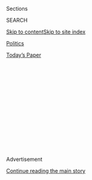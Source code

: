 <div id="app">

<div>

<div>

<div>

<div class="NYTAppHideMasthead css-1q2w90k e1suatyy0">

<div class="section css-ui9rw0 e1suatyy2">

<div class="css-eph4ug er09x8g0">

<div class="css-6n7j50">

</div>

<span class="css-1dv1kvn">Sections</span>

<div class="css-10488qs">

<span class="css-1dv1kvn">SEARCH</span>

</div>

[Skip to content](#site-content)[Skip to site
index](#site-index)

</div>

<div id="masthead-section-label" class="css-1wr3we4 eaxe0e00">

[Politics](https://www.nytimes.com/section/politics)

</div>

<div class="css-10698na e1huz5gh0">

</div>

</div>

<div id="masthead-bar-one" class="section hasLinks css-15hmgas e1csuq9d3">

<div class="css-uqyvli e1csuq9d0">

</div>

<div class="css-1uqjmks e1csuq9d1">

</div>

<div class="css-9e9ivx">

[](https://myaccount.nytimes.com/auth/login?response_type=cookie&client_id=vi)

</div>

<div class="css-1bvtpon e1csuq9d2">

[Today’s
Paper](https://www.nytimes.com/section/todayspaper)

</div>

</div>

</div>

</div>

<div data-aria-hidden="false">

<div id="site-content" data-role="main">

<div>

<div class="css-1aor85t" style="opacity:0.000000001;z-index:-1;visibility:hidden">

<div class="css-1hqnpie">

<div class="css-epjblv">

<span class="css-17xtcya">[Politics](/section/politics)</span><span class="css-x15j1o">|</span><span class="css-fwqvlz">Alienated
by Trump, Suburban Voters Sour on G.O.P. in Battle for the
House</span>

</div>

<div class="css-k008qs">

<div class="css-1iwv8en">

<span class="css-18z7m18"></span>

<div>

</div>

</div>

<span class="css-1n6z4y">https://nyti.ms/2EFW2e2</span>

<div class="css-1705lsu">

<div class="css-4xjgmj">

<div class="css-4skfbu" data-role="toolbar" data-aria-label="Social Media Share buttons, Save button, and Comments Panel with current comment count" data-testid="share-tools">

  - 
  - 
  - 
  - 
    
    <div class="css-6n7j50">
    
    </div>

  - 

</div>

</div>

</div>

</div>

</div>

</div>

<div id="NYT_TOP_BANNER_REGION" class="css-13pd83m">

</div>

<div id="top-wrapper" class="css-1sy8kpn">

<div id="top-slug" class="css-l9onyx">

Advertisement

</div>

[Continue reading the main
story](#after-top)

<div class="ad top-wrapper" style="text-align:center;height:100%;display:block;min-height:250px">

<div id="top" class="place-ad" data-position="top" data-size-key="top">

</div>

</div>

<div id="after-top">

</div>

</div>

<div>

<div id="sponsor-wrapper" class="css-1hyfx7x">

<div id="sponsor-slug" class="css-19vbshk">

Supported by

</div>

[Continue reading the main
story](#after-sponsor)

<div id="sponsor" class="ad sponsor-wrapper" style="text-align:center;height:100%;display:block">

</div>

<div id="after-sponsor">

</div>

</div>

<div class="css-186x18t">

</div>

<div class="css-1vkm6nb ehdk2mb0">

# Alienated by Trump, Suburban Voters Sour on G.O.P. in Battle for the House

</div>

House Republicans are on the defensive in suburban strongholds as voters
reject President Trump’s handling of the
coronavirus.

<div class="css-79elbk" data-testid="photoviewer-wrapper">

<div class="css-z3e15g" data-testid="photoviewer-wrapper-hidden">

</div>

<div class="css-1a48zt4 ehw59r15" data-testid="photoviewer-children">

![<span class="css-16f3y1r e13ogyst0" data-aria-hidden="true">Representative
Don Bacon, Republican of Nebraska, and State Senator Lou Ann Linehan
canvassing in Omaha. Mr. Bacon is working to distance himself from
President
Trump.</span><span class="css-cnj6d5 e1z0qqy90" itemprop="copyrightHolder"><span class="css-1ly73wi e1tej78p0">Credit...</span><span><span>Terry
Ratzlaff for The New York
Times</span></span></span>](https://static01.nyt.com/images/2020/07/30/us/politics/01dc-repubs1/merlin_174667644_fff3f748-bcbc-42a8-a554-bbb8b804abef-articleLarge.jpg?quality=75&auto=webp&disable=upscale)

</div>

</div>

<div class="css-18e8msd">

<div class="css-pdw9fk epjyd6m0">

<div class="css-1txwxcy ey68jwv0" data-aria-hidden="true">

[![Emily
Cochrane](https://static01.nyt.com/images/2018/11/28/multimedia/author-emily-cochrane/author-emily-cochrane-thumbLarge-v3.png
"Emily Cochrane")](https://www.nytimes.com/by/emily-cochrane)[![Catie
Edmondson](https://static01.nyt.com/images/2019/11/20/us/politics/catie-edmonson-twitter-chatblog/catie-edmonson-twitter-chatblog-thumbLarge.png
"Catie Edmondson")](https://www.nytimes.com/by/catie-edmondson)

</div>

<div class="css-1baulvz">

By [<span class="css-1baulvz" itemprop="name">Emily
Cochrane</span>](https://www.nytimes.com/by/emily-cochrane) and
[<span class="css-1baulvz last-byline" itemprop="name">Catie
Edmondson</span>](https://www.nytimes.com/by/catie-edmondson)

</div>

</div>

  - 
    
    <div class="css-ld3wwf e16638kd2">
    
    Aug. 1,
    2020
    
    </div>

  - 
    
    <div class="css-4xjgmj">
    
    <div class="css-d8bdto" data-role="toolbar" data-aria-label="Social Media Share buttons, Save button, and Comments Panel with current comment count" data-testid="share-tools">
    
      - 
      - 
      - 
      - 
        
        <div class="css-6n7j50">
        
        </div>
    
      - 
    
    </div>
    
    </div>

</div>

</div>

<div class="section meteredContent css-1r7ky0e" name="articleBody" itemprop="articleBody">

<div class="css-1fanzo5 StoryBodyCompanionColumn">

<div class="css-53u6y8">

BALLWIN, Mo. — For Heather Vaughn, a substitute teacher and graduate
student, the decision last month to place the black sign with colorful
lettering in her front yard — the one that said, “Black Lives Matter”
and “Science is Real” — felt like an act of courage.

In previous years, such a placard might have drawn unwanted attention in
her suburban, tree-lined neighborhood, where expansive homes with
manicured gardens had been decked out with blue ribbons and signs of
support for the police. But now it is one of three on her block that
reflect support for nationwide protests against police brutality and a
growing sense of unease with President Trump’s handling of the
coronavirus.

A self-described independent, Ms. Vaughn, 41, had supported
Representative Ann Wagner, her Republican congresswoman, in past years,
but more recently soured on her. This year, given her frustration and
anger with Mr. Trump, Ms. Vaughn is confident she will not vote for Ms.
Wagner and is wrestling with whether she in good conscience can vote
again for any of the local Republicans down the ballot whom she would
normally back.

“That is an issue that we’ve had my entire life and we still haven’t
solved,” she said of the systemic racism that drove recent protests
around the country, much as it did [in 2014 in nearby Ferguson,
Mo](https://www.nytimes.com/interactive/2014/08/13/us/ferguson-missouri-town-under-siege-after-police-shooting.html).
“It’s just going to get swept under the rug again unless we do something
significant at the polls in November.”

</div>

</div>

<div class="css-1fanzo5 StoryBodyCompanionColumn">

<div class="css-53u6y8">

Suburban districts like these have long been critical bases of
Republican support, packed with affluent white voters who reliably chose
Republicans to represent them in Congress. Democrats [seized control of
the House
in 2018](https://www.nytimes.com/2018/11/06/us/politics/midterm-elections-results.html)
by making inroads in communities like these, and Republicans have tied
their hopes of reclaiming power to preserving their remaining footholds
there. But as Mr. Trump continues to stumble in his response to the
pandemic and seeks to [stir up racist
fears](https://www.nytimes.com/2020/07/29/us/politics/trump-suburbs-housing-white-voters.html)
with pledges to preserve the “Suburban Lifestyle Dream,” such districts
are [slipping further from the party’s
grasp](https://www.nytimes.com/2020/07/10/us/politics/trump-white-voters-in-suburbs.html),
and threatening to drag down congressional Republicans in November’s
elections.

Interviews with more than two dozen party officials, strategists and
voters in areas like these help explain what recent polls have found:
that Mr. Trump’s strategy is alienating independent and even some
conservative voters — particularly women and better-educated Americans —
who are turned off by his partisan appeals and disappointed in his
leadership. From the suburbs of St. Louis to Omaha to Houston, they
expressed deep concern about Mr. Trump’s approach to twin national
crises, lamenting his confident declarations that the coronavirus was
under control and his move to stoke racial divides after nationwide
protests over police brutality against Black Americans.

One result is that House Republicans, who began the election cycle
hoping to win an uphill battle to recapture their majority — or at the
very least, claw back some of the competitive districts they lost to
Democrats in 2018 — are instead scrambling to shore up seats that once
would have required little effort to hold. Analysts at the nonpartisan
Cook Political Report [recently
forecast](https://cookpolitical.com/analysis/national/national-politics/new-july-2020-electoral-college-ratings)
that November could bring “a Democratic tsunami,” and [placed once safe
Republican
incumbents](https://twitter.com/Redistrict/status/1284116710866538496?s=20)
on an “anti-Trump wave watch list.”

“We feel that we’re not only going to hold the House, we are going to
grow the majority that we have,” Representative Cheri Bustos of
Illinois, the chairwoman of House Democrats’ campaign arm, said in an
interview. “With each passing month, that number of seats that we think
that we can gain continues to grow.

Michael McAdams, a spokesman for House Republicans’ campaign arm,
contended in a statement that incumbent Republicans in those districts
would be able to rise above the national trends and noted, “Voters don’t
cast their ballots in July.”

</div>

</div>

<div class="css-1fanzo5 StoryBodyCompanionColumn">

<div class="css-53u6y8">

Republicans “can and will win no matter the environment, and this cycle
will be no different,” Mr. McAdams said, “especially with President
Trump turning out Republican voters who stayed home in 2018 and
Democrats embracing an extreme agenda.”

</div>

</div>

<div class="css-79elbk" data-testid="photoviewer-wrapper">

<div class="css-z3e15g" data-testid="photoviewer-wrapper-hidden">

</div>

<div class="css-1a48zt4 ehw59r15" data-testid="photoviewer-children">

![<span class="css-16f3y1r e13ogyst0" data-aria-hidden="true">A Black
Lives Matter demonstration in June in Collinsville, Ill. Mr. Trump’s
move to stoke racial divides after nationwide protests over police
brutality against Black Americans has helped alienate voters in certain
suburban
districts.</span><span class="css-cnj6d5 e1z0qqy90" itemprop="copyrightHolder"><span class="css-1ly73wi e1tej78p0">Credit...</span><span>Christian
Gooden/St. Louis Post-Dispatch, via Associated
Press</span></span>](https://static01.nyt.com/images/2020/07/30/us/politics/00dc-repubs2/merlin_173290452_acca4a88-7f6b-4d77-961e-37a506044109-articleLarge.jpg?quality=75&auto=webp&disable=upscale)

</div>

</div>

<div class="css-1fanzo5 StoryBodyCompanionColumn">

<div class="css-53u6y8">

Still, some voters who in the past supported Mr. Trump and his
Republican allies said they had seen subtle shifts in recent months
among their co-workers and friends. People who had once shied away from
any political commentary were now openly criticizing the failures in the
pandemic response, they said, or displaying “Black Lives Matter” signs
and posters outside their homes.

Ms. Wagner, who last year began the House Suburban Caucus in part to be
“a voice for the growing suburban areas in our country,” is among
those facing a more difficult than expected re-election race.

In the suburbs of Douglas County in Nebraska, Derek Oden, 23, the
executive director of the local Republican Party, said he was working
feverishly to expand his party’s outreach, acknowledging that the
national rhetoric fueled in part by Mr. Trump’s inflammatory language
“definitely convolutes things.” Representative Don Bacon, Republican
of Nebraska, has recently begun to distance himself from the president,
openly breaking with him by [leading the
charge](https://www.nytimes.com/2020/07/20/us/politics/congress-trump-confederate-base-names.html)
to remove the names of Confederate figures from military bases, a move
that Mr. Trump has condemned.

“I think they’re leaning away from what used to be Republican standards
— instead of leading the culture, they’re letting the culture lead
them,” Nora Haury, 87, said of Republicans in an interview outside her
home in Omaha. “I feel a bit discouraged,” she added, though she said
her concerns about how much the Democrats were influenced by their
party’s left flank would keep her voting red come November.

Mr. Bacon will again face Kara Eastman, a progressive activist and
nonprofit organizer, after defeating her by two points in 2018. Armed
with fliers and an arsenal of pork-related puns, the congressman spent
one recent afternoon knocking on doors in blistering heat, trying to
persuade moderate and independent voters that he deserved their votes.

</div>

</div>

<div class="css-1fanzo5 StoryBodyCompanionColumn">

<div class="css-53u6y8">

Cheerfully reminding those who answered the door that their votes could
make a difference, he made little unsolicited mention of the president,
responding to entreaties to make the pandemic go away with reassurances
about the promising, yet early, success of [a vaccine
trial](https://www.nytimes.com/2020/07/14/health/cornavirus-vaccine-moderna.html)
and pointing to the $2.2 trillion stimulus law that Congress [approved
in
March](https://www.nytimes.com/2020/03/27/us/politics/coronavirus-house-voting.html).

</div>

</div>

<div class="css-79elbk" data-testid="photoviewer-wrapper">

<div class="css-z3e15g" data-testid="photoviewer-wrapper-hidden">

</div>

<div class="css-1a48zt4 ehw59r15" data-testid="photoviewer-children">

<div class="css-1xdhyk6 erfvjey0">

<span class="css-1ly73wi e1tej78p0">Image</span>

<div class="css-zjzyr8">

<div data-testid="lazyimage-container" style="height:258.4222222222222px">

</div>

</div>

</div>

<span class="css-16f3y1r e13ogyst0" data-aria-hidden="true">Mr. Bacon
knocking on doors in blistering heat, hoping to persuade moderate and
independent voters that he deserved their
vote.</span><span class="css-cnj6d5 e1z0qqy90" itemprop="copyrightHolder"><span class="css-1ly73wi e1tej78p0">Credit...</span><span>Terry
Ratzlaff for The New York Times</span></span>

</div>

</div>

<div class="css-1fanzo5 StoryBodyCompanionColumn">

<div class="css-53u6y8">

“I can just control my message and control my work ethic,” Mr. Bacon
said, adding that he believed Ms. Eastman’s support for “Medicare for
all” and other progressive proposals would repel independent voters.
“Trump will be a factor in this discussion, and I don’t know where it
will be in four months, so I can’t worry about that.”

In Texas, where Democrats are targeting five seats that once were
Republican strongholds explicitly gerrymandered to capture large
sections of the suburbs, some steadfast conservative voters are now
preparing to cast their first votes for Democratic congressional
candidates, infuriated by the administration’s handling of the pandemic.

Cass Mattison and his wife, Samantha Mattison, who live in Sugar Land,
just southwest of Houston, say they usually vote Republican, but they
both plan to vote for Sri Kulkarni, a Democratic former Foreign Service
officer running to replace Representative Pete Olson, a Republican who
is retiring. They cite their party’s “very poor handling” of the
pandemic “from top to bottom.”

Ms. Mattison, who runs an in-home day care, said that she was
particularly infuriated by how long Mr. Trump had waited [to take the
virus
seriously](https://www.nytimes.com/interactive/2020/us/texas-coronavirus-cases.html),
and upset that he [refused for so long to wear a
mask](https://www.nytimes.com/2020/07/01/us/coronavirus-masks.html).

</div>

</div>

<div class="css-1fanzo5 StoryBodyCompanionColumn">

<div class="css-53u6y8">

“The lack of accountability kills me,” Ms. Mattison
said.

</div>

</div>

<div class="css-79elbk" data-testid="photoviewer-wrapper">

<div class="css-z3e15g" data-testid="photoviewer-wrapper-hidden">

</div>

<div class="css-1a48zt4 ehw59r15" data-testid="photoviewer-children">

<div class="css-1xdhyk6 erfvjey0">

<span class="css-1ly73wi e1tej78p0">Image</span>

<div class="css-zjzyr8">

<div data-testid="lazyimage-container" style="height:258.4222222222222px">

</div>

</div>

</div>

<span class="css-16f3y1r e13ogyst0" data-aria-hidden="true">A
coronavirus testing site in Houston, where cases of known infections
surged this
summer.</span><span class="css-cnj6d5 e1z0qqy90" itemprop="copyrightHolder"><span class="css-1ly73wi e1tej78p0">Credit...</span><span>Callaghan
O'Hare for The New York Times</span></span>

</div>

</div>

<div class="css-1fanzo5 StoryBodyCompanionColumn">

<div class="css-53u6y8">

As she and her husband watched hospitalizations skyrocket in Houston,
they turned their attention to the election, and began to research the
two Republican candidates in their district vying to succeed Mr. Olson,
only to be disappointed.

“Houston was just out of control, and not one of those candidates talked
about what we’re going to do about Covid,” Mr. Mattison, an engineer and
Army veteran, said in a phone interview.

Farha Ahmed, a lawyer in Sugar Land, said she has consistently voted
Republican for the past 30 years and previously served as general
counsel for her county’s local Republican Party. She plans to support
Mr. Kulkarni in November.

“I don’t see a lot of leadership" from Republicans, she said in an
interview. “The megaphone is really with the president and that is what
has translated to all the Texas Republican leaders. It makes it very
difficult for them to carry out what they need to do for health and
safety reasons.”

In Houston’s northern suburbs, Representative Michael McCaul, the top
Republican on the Foreign Affairs Committee who won re-election in 2018
by five points, is facing a rematch from Mike Siegel, a progressive
civil rights lawyer. Republican strategists say that Mr. McCaul’s
campaign this cycle is far stronger, but privately acknowledge Mr.
McCaul could fall if an exceptionally strong Democratic wave sweeps
across the country.

They are worried about voters like Wade Miller,
51,<span class="css-8l6xbc evw5hdy0"> </span>in Cypress. Mr. Miller, in
an interview, described himself as a longtime Republican, but said he
was reluctant to support Republicans in the coming election, citing
their response to the pandemic. He and his wife had stopped watching
national television news because listening to the president’s talk “made
us angry for a little bit there,” he said.

“I have always been a mostly straight-ticket voter — I don’t think I
will be this coming election,” Mr. Miller said. “We’re talking about
human lives here, and if people aren’t willing to do what it takes to
save lives, what else aren’t they willing to do? I will definitely be
changing my vote come November.”

</div>

</div>

<div>

</div>

</div>

<div>

</div>

<div>

</div>

<div>

</div>

<div>

<div id="bottom-wrapper" class="css-1ede5it">

<div id="bottom-slug" class="css-l9onyx">

Advertisement

</div>

[Continue reading the main
story](#after-bottom)

<div id="bottom" class="ad bottom-wrapper" style="text-align:center;height:100%;display:block;min-height:90px">

</div>

<div id="after-bottom">

</div>

</div>

</div>

</div>

</div>

## Site Index

<div>

</div>

## Site Information Navigation

  - [© <span>2020</span> <span>The New York Times
    Company</span>](https://help.nytimes.com/hc/en-us/articles/115014792127-Copyright-notice)

<!-- end list -->

  - [NYTCo](https://www.nytco.com/)
  - [Contact
    Us](https://help.nytimes.com/hc/en-us/articles/115015385887-Contact-Us)
  - [Work with us](https://www.nytco.com/careers/)
  - [Advertise](https://nytmediakit.com/)
  - [T Brand Studio](http://www.tbrandstudio.com/)
  - [Your Ad
    Choices](https://www.nytimes.com/privacy/cookie-policy#how-do-i-manage-trackers)
  - [Privacy](https://www.nytimes.com/privacy)
  - [Terms of
    Service](https://help.nytimes.com/hc/en-us/articles/115014893428-Terms-of-service)
  - [Terms of
    Sale](https://help.nytimes.com/hc/en-us/articles/115014893968-Terms-of-sale)
  - [Site
    Map](https://spiderbites.nytimes.com)
  - [Help](https://help.nytimes.com/hc/en-us)
  - [Subscriptions](https://www.nytimes.com/subscription?campaignId=37WXW)

</div>

</div>

</div>

</div>
